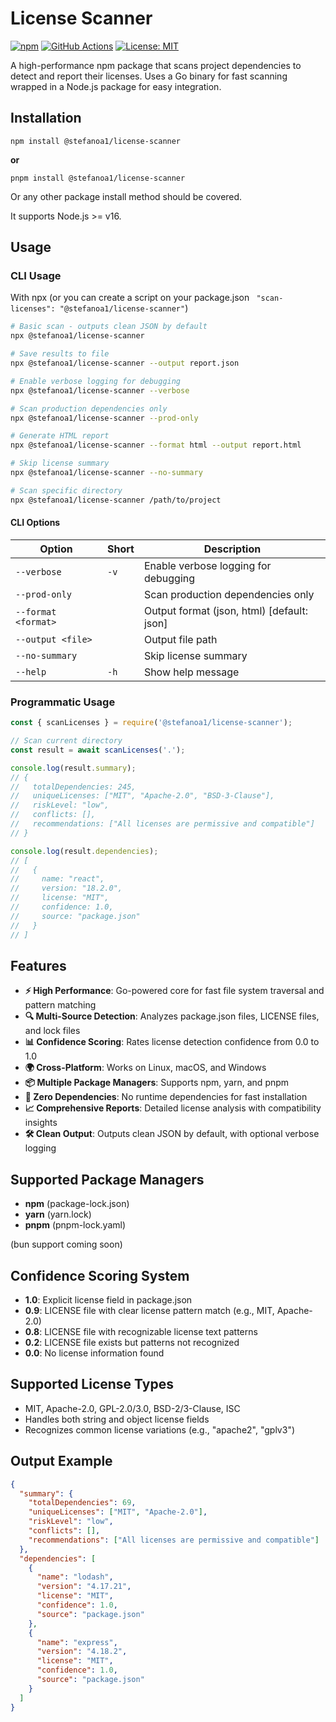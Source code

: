 # License Scanner

[![npm](https://img.shields.io/npm/v/@stefanoa1/license-scanner.svg)](https://www.npmjs.com/package/@stefanoa1/license-scanner)
[![GitHub Actions](https://github.com/StefanoA1/license-scanner/actions/workflows/ci.yml/badge.svg)](https://github.com/StefanoA1/license-scanner/actions)
[![License: MIT](https://img.shields.io/badge/License-MIT-blue.svg)](https://opensource.org/licenses/MIT)

A high-performance npm package that scans project dependencies to detect and report their licenses. Uses a Go binary for fast scanning wrapped in a Node.js package for easy integration.

## Installation

```console
npm install @stefanoa1/license-scanner
```
**or** 

```console
pnpm install @stefanoa1/license-scanner
```
Or any other package install method should be covered.

It supports Node.js >= v16.

## Usage

### CLI Usage
With npx (or you can create a script on your package.json ` "scan-licenses": "@stefanoa1/license-scanner"`)
```bash
# Basic scan - outputs clean JSON by default
npx @stefanoa1/license-scanner

# Save results to file
npx @stefanoa1/license-scanner --output report.json

# Enable verbose logging for debugging
npx @stefanoa1/license-scanner --verbose

# Scan production dependencies only
npx @stefanoa1/license-scanner --prod-only

# Generate HTML report
npx @stefanoa1/license-scanner --format html --output report.html

# Skip license summary
npx @stefanoa1/license-scanner --no-summary

# Scan specific directory
npx @stefanoa1/license-scanner /path/to/project
```

#### CLI Options

| Option | Short | Description |
|--------|-------|-------------|
| `--verbose` | `-v` | Enable verbose logging for debugging |
| `--prod-only` | | Scan production dependencies only |
| `--format <format>` | | Output format (json, html) [default: json] |
| `--output <file>` | | Output file path |
| `--no-summary` | | Skip license summary |
| `--help` | `-h` | Show help message |

### Programmatic Usage

```javascript
const { scanLicenses } = require('@stefanoa1/license-scanner');

// Scan current directory
const result = await scanLicenses('.');

console.log(result.summary);
// {
//   totalDependencies: 245,
//   uniqueLicenses: ["MIT", "Apache-2.0", "BSD-3-Clause"],
//   riskLevel: "low",
//   conflicts: [],
//   recommendations: ["All licenses are permissive and compatible"]
// }

console.log(result.dependencies);
// [
//   {
//     name: "react",
//     version: "18.2.0",
//     license: "MIT",
//     confidence: 1.0,
//     source: "package.json"
//   }
// ]
```

## Features

- **⚡ High Performance**: Go-powered core for fast file system traversal and pattern matching
- **🔍 Multi-Source Detection**: Analyzes package.json files, LICENSE files, and lock files
- **📊 Confidence Scoring**: Rates license detection confidence from 0.0 to 1.0
- **🌍 Cross-Platform**: Works on Linux, macOS, and Windows
- **📦 Multiple Package Managers**: Supports npm, yarn, and pnpm
- **🎯 Zero Dependencies**: No runtime dependencies for fast installation
- **📈 Comprehensive Reports**: Detailed license analysis with compatibility insights
- **🛠️ Clean Output**: Outputs clean JSON by default, with optional verbose logging

## Supported Package Managers

- **npm** (package-lock.json)
- **yarn** (yarn.lock)
- **pnpm** (pnpm-lock.yaml)

(bun support coming soon)

## Confidence Scoring System

- **1.0**: Explicit license field in package.json
- **0.9**: LICENSE file with clear license pattern match (e.g., MIT, Apache-2.0)
- **0.8**: LICENSE file with recognizable license text patterns
- **0.2**: LICENSE file exists but patterns not recognized
- **0.0**: No license information found

## Supported License Types

- MIT, Apache-2.0, GPL-2.0/3.0, BSD-2/3-Clause, ISC
- Handles both string and object license fields
- Recognizes common license variations (e.g., "apache2", "gplv3") <!-- cspell:ignore gplv -->

## Output Example

```json
{
  "summary": {
    "totalDependencies": 69,
    "uniqueLicenses": ["MIT", "Apache-2.0"],
    "riskLevel": "low",
    "conflicts": [],
    "recommendations": ["All licenses are permissive and compatible"]
  },
  "dependencies": [
    {
      "name": "lodash",
      "version": "4.17.21",
      "license": "MIT",
      "confidence": 1.0,
      "source": "package.json"
    },
    {
      "name": "express",
      "version": "4.18.2",
      "license": "MIT",
      "confidence": 1.0,
      "source": "package.json"
    }
  ]
}
```

